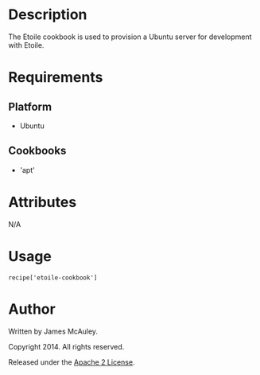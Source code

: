 Description
===========
The Etoile cookbook is used to provision a Ubuntu server for development with
Etoile.

Requirements
============

Platform
--------
* Ubuntu

Cookbooks
---------

* 'apt'

Attributes
==========
N/A

Usage
=====

`recipe['etoile-cookbook']`

Author
======

Written by James McAuley.

Copyright 2014. All rights reserved.

Released under the [Apache 2 License](LICENSE).
